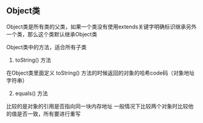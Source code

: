 ## Object类

Object类是所有类的父类，如果一个类没有使用extends关键字明确标识继承另外一个类，那么这个类默认继承Object类

Object类中的方法，适合所有子类

1. toString() 方法

在Object类里面定义 toString() 方法的时候返回的对象的哈希code码（对象地址字符串）

2. equals() 方法

比较的是对象的引用是否指向同一块内存地址
一般情况下比较两个对象时比较他的值是否一致，所有要进行重写